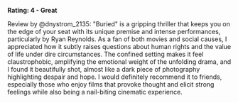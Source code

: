 **Rating: 4 - Great**

Review by @dnystrom_2135: "Buried" is a gripping thriller that keeps you on the edge of your seat with its unique premise and intense performances, particularly by Ryan Reynolds. As a fan of both movies and social causes, I appreciated how it subtly raises questions about human rights and the value of life under dire circumstances. The confined setting makes it feel claustrophobic, amplifying the emotional weight of the unfolding drama, and I found it beautifully shot, almost like a dark piece of photography highlighting despair and hope. I would definitely recommend it to friends, especially those who enjoy films that provoke thought and elicit strong feelings while also being a nail-biting cinematic experience.